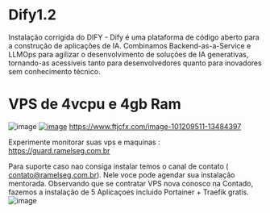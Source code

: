 # Dify1.2 
Instalação corrigida do DIFY - Dify é uma plataforma de código aberto para a construção de aplicações de IA. Combinamos Backend-as-a-Service e LLMOps para agilizar o desenvolvimento de soluções de IA generativas, tornando-as acessíveis tanto para desenvolvedores quanto para inovadores sem conhecimento técnico.



# VPS de 4vcpu e 4gb Ram
![image](https://www.lduhtrp.net/image-101209511-15022367)
<a href="https://www.anrdoezrs.net/click-101209511-13484397" target="_top">![image](<img src="https://www.awltovhc.com/image-101209511-13484397" width="250" height="360" alt="" border="0"/>)</a>
https://www.ftjcfx.com/image-101209511-13484397

Experimente monitorar suas vps e maquinas : https://guard.ramelseg.com.br

Para suporte caso nao consiga instalar temos o canal de contato ( contato@ramelseg.com.br). Nele voce pode agendar sua instalação mentorada. Observando que se contratar VPS nova conosco na Contado, fazemos a instalação de 5 Aplicaçoes incluido Portainer + Traefik gratis.
![image](https://github.com/user-attachments/assets/8978dc47-c18a-4ab8-807f-9764b6397733)
